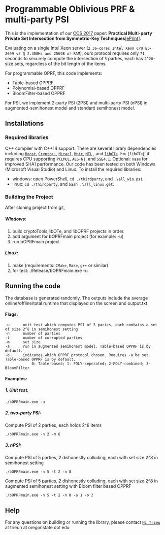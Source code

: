 # Programmable Oblivious PRF & multi-party PSI
This is the implementation of our [CCS 2017](http://dl.acm.org/xxx)  paper: **Practical Multi-party Private Set Intersection from Symmetric-Key Techniques**[[ePrint](https://eprint.iacr.org/2017/xxx)]. 

Evaluating on a single Intel Xeon server (`2 36-cores Intel Xeon CPU E5-2699 v3 @ 2.30GHz and 256GB of RAM`), ours protocol requires only `71` seconds to securely compute the intersection of `5` parties, each has `2^20`-size sets, regardless of the bit length of the items.

For programmable OPRF, this code implements:
* Table-based OPPRF
* Polynomial-based  OPPRF
* BloomFilter-based OPPRF

For PSI, we implement 2-party PSI (2PSI) and multi-party PSI (nPSI) in augmented-semihonest model and standard semihonest model.

## Installations

### Required libraries
 C++ compiler with C++14 support. There are several library dependencies including [`Boost`](https://sourceforge.net/projects/boost/), [`Crypto++`](http://www.cryptopp.com/), [`Miracl`](https://github.com/miracl/MIRACL), [`Mpir`](http://mpir.org/), [`NTL`](http://www.shoup.net/ntl/) , and [`libOTe`](https://github.com/osu-crypto/libOTe). For [`libOTe`], it requires CPU supporting `PCLMUL`, `AES-NI`, and `SSE4.1`. Optional: `nasm` for improved SHA1 performance.   Our code has been tested on both Windows (Microsoft Visual Studio) and Linux. To install the required libraries: 
  * windows: open PowerShell,  `cd ./thirdparty`, and `.\all_win.ps1` 
  * linux: `cd ./thirdparty`, and `bash .\all_linux.get`.   
  
  
### Building the Project
After cloning project from git,
##### Windows:
1. build cryptoTools,libOTe, and libOPRF projects in order.
2. add argument for bOPRFmain project (for example: -u)
3. run bOPRFmain project
 
##### Linux:
1. make (requirements: `CMake`, `Make`, `g++` or similar)
2. for test:
	./Release/bOPRFmain.exe -u


## Running the code
The database is generated randomly. The outputs include the average online/offline/total runtime that displayed on the screen and output.txt. 
#### Flags:
    -u		unit test which computes PSI of 5 paries, each contains a set of size 2^8 in semihonest setting
	-n		number of parties
	-t		number of corrupted parties
	-m		set size
	-a		run in augmented semihonest model. Table-based OPPRF is by default.
	-o		indicates which OPPRF protocol chosen. Requires -a be set. Table-based OPPRF is by default. 
				0: Table-based; 1: POLY-seperated; 2-POLY-combined; 3-BloomFilter
#### Examples: 
##### 1. Unit test:
	./bOPRFmain.exe -u
	
##### 2. two-party PSI:
Compute PSI of 2 parties, each holds 2^8 items

	./bOPRFmain.exe -n 2 -m 8
	
##### 3. nPSI:
Compute PSI of 5 parties, 2 dishonestly colluding, each with set size 2^8 in semihonest setting

	./bOPRFmain.exe -n 5 -t 2 -n 8 
	
Compute PSI of 5 parties, 2 dishonestly colluding, each with set size 2^8 in augmented semihonest setting with Bloom filter based OPPRF

	./bOPRFmain.exe -n 5 -t 2 -n 8 -a 1 -o 3

	
## Help
For any questions on building or running the library, please contact [`Ni Trieu`](http://people.oregonstate.edu/~trieun/) at trieun at oregonstate dot edu
